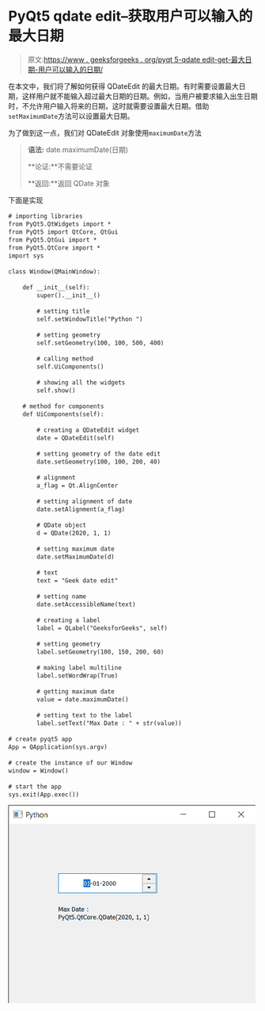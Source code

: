 # PyQt5 qdate edit–获取用户可以输入的最大日期

> 原文:[https://www . geeksforgeeks . org/pyqt 5-qdate edit-get-最大日期-用户可以输入的日期/](https://www.geeksforgeeks.org/pyqt5-qdateedit-getting-maximum-date-which-user-can-enter/)

在本文中，我们将了解如何获得 QDateEdit 的最大日期。有时需要设置最大日期，这样用户就不能输入超过最大日期的日期。例如，当用户被要求输入出生日期时，不允许用户输入将来的日期，这时就需要设置最大日期。借助`setMaximumDate`方法可以设置最大日期。

为了做到这一点，我们对 QDateEdit 对象使用`maximumDate`方法

> **语法:** date.maximumDate(日期)
> 
> **论证:**不需要论证
> 
> **返回:**返回 QDate 对象

下面是实现

```
# importing libraries
from PyQt5.QtWidgets import * 
from PyQt5 import QtCore, QtGui
from PyQt5.QtGui import * 
from PyQt5.QtCore import * 
import sys

class Window(QMainWindow):

    def __init__(self):
        super().__init__()

        # setting title
        self.setWindowTitle("Python ")

        # setting geometry
        self.setGeometry(100, 100, 500, 400)

        # calling method
        self.UiComponents()

        # showing all the widgets
        self.show()

    # method for components
    def UiComponents(self):

        # creating a QDateEdit widget
        date = QDateEdit(self)

        # setting geometry of the date edit
        date.setGeometry(100, 100, 200, 40)

        # alignment
        a_flag = Qt.AlignCenter

        # setting alignment of date
        date.setAlignment(a_flag)

        # QDate object
        d = QDate(2020, 1, 1)

        # setting maximum date
        date.setMaximumDate(d)

        # text
        text = "Geek date edit"

        # setting name
        date.setAccessibleName(text)

        # creating a label
        label = QLabel("GeeksforGeeks", self)

        # setting geometry
        label.setGeometry(100, 150, 200, 60)

        # making label multiline
        label.setWordWrap(True)

        # getting maximum date
        value = date.maximumDate()

        # setting text to the label
        label.setText("Max Date : " + str(value))

# create pyqt5 app
App = QApplication(sys.argv)

# create the instance of our Window
window = Window()

# start the app
sys.exit(App.exec())
```

![](img/cb197ebbc19943c8e100c90cdba64b5b.png)